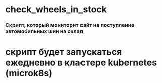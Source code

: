 # check_wheels_in_stock
### Скрипт, который мониторит сайт на поступление автомобильных шин на склад

# скрипт будет запускаться ежедневно в кластере kubernetes (microk8s)
